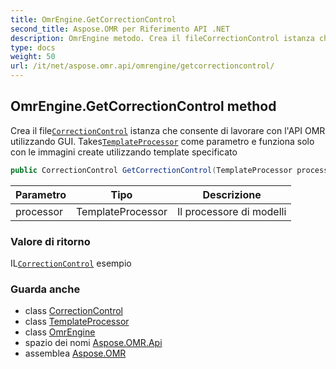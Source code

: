 ```yaml
---
title: OmrEngine.GetCorrectionControl
second_title: Aspose.OMR per Riferimento API .NET
description: OmrEngine metodo. Crea il fileCorrectionControl istanza che consente di lavorare con lAPI OMR utilizzando GUI. TakesTemplateProcessor come parametro e funziona solo con le immagini create utilizzando template specificato
type: docs
weight: 50
url: /it/net/aspose.omr.api/omrengine/getcorrectioncontrol/
---
```

## OmrEngine.GetCorrectionControl method

Crea il file[`CorrectionControl`](../../../aspose.omr.correctionui/correctioncontrol/) istanza che consente di lavorare con l'API OMR utilizzando GUI. Takes[`TemplateProcessor`](../../templateprocessor/) come parametro e funziona solo con le immagini create utilizzando template specificato

```csharp
public CorrectionControl GetCorrectionControl(TemplateProcessor processor)
```

| Parametro | Tipo | Descrizione |
| --- | --- | --- |
| processor | TemplateProcessor | Il processore di modelli |

### Valore di ritorno

IL[`CorrectionControl`](../../../aspose.omr.correctionui/correctioncontrol/) esempio

### Guarda anche

* class [CorrectionControl](../../../aspose.omr.correctionui/correctioncontrol/)
* class [TemplateProcessor](../../templateprocessor/)
* class [OmrEngine](../)
* spazio dei nomi [Aspose.OMR.Api](../../omrengine/)
* assemblea [Aspose.OMR](../../../)


